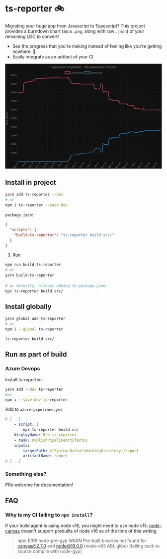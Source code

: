 # ts-reporter 🚲

Migrating your huge app from Javascript to Typescript? This project provides a burndown chart (as a `.png`, along with raw `.json`) of your remaining LOC to convert!

- See the progress that you're making instead of feeling like you're getting nowhere. 💪
- Easily integrate as an artifact of your CI

![Example burndown chart from a large project](example.png)

## Install in project

```sh
yarn add ts-reporter --dev
# or
npm i ts-reporter --save-dev
```

`package.json`:

```json
{
  "scripts": {
    "build-ts-reporter": "ts-reporter build src/"
  }
}
```

3. Run

```sh
npm run build-ts-reporter
# or
yarn build-ts-reporter

# or directly, without adding to package.json:
npx ts-reporter build src/
```

## Install globally

```sh
yarn global add ts-reporter
# or
npm i --global ts-reporter
```

```sh
ts-reporter build src/
```

## Run as part of build

### Azure Devops

Install ts-reporter:

```sh
yarn add --dev ts-reporter
#or
npm i --save-dev ts-reporter
```

Add to `azure-pipelines.yml`:

```yml
# [...]
    - script: |
        npx ts-reporter build src
    displayName: Run ts-reporter
    - task: PublishPipelineArtifact@1
    inputs:
        targetPath: $(System.DefaultWorkingDirectory)/report
        artifactName: report
# [...]
```

### Something else?

PRs welcome for documentation!

## FAQ

### Why is my CI failing to `npm install`?

If your build agent is using node v16, you might need to use node v15. [node-canvas](https://github.com/Automattic/node-canvas) doesn't support prebuilts of node v16 as of the time of this writing.

> npm ERR! node-pre-gyp WARN Pre-built binaries not found for canvas@2.7.0 and node@16.0.0 (node-v93 ABI, glibc) (falling back to source compile with node-gyp)
